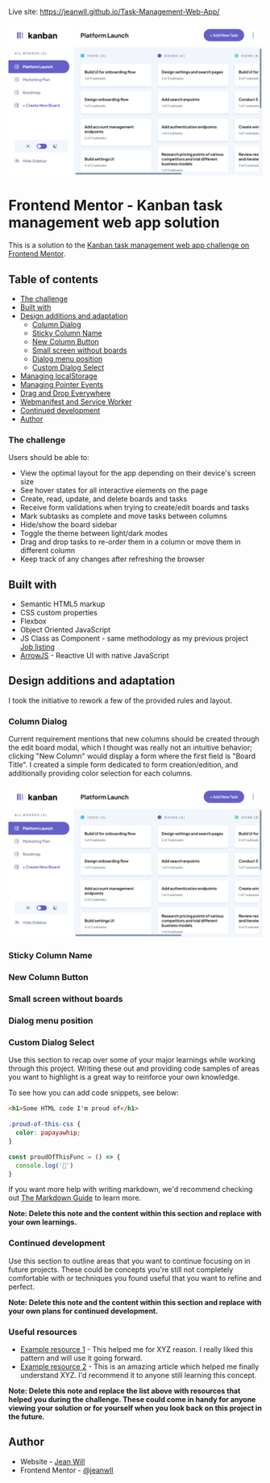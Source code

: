 Live site: https://jeanwll.github.io/Task-Management-Web-App/

![Preview](./readme-images/preview.png)

# Frontend Mentor - Kanban task management web app solution

This is a solution to the [Kanban task management web app challenge on Frontend Mentor](https://www.frontendmentor.io/challenges/kanban-task-management-web-app-wgQLt-HlbB).

## Table of contents

- [The challenge](#the-challenge)
- [Built with](#built-with)
- [Design additions and adaptation](#design-additions-and-adaptation)
  - [Column Dialog]()
  - [Sticky Column Name]()
  - [New Column Button]()
  - [Small screen without boards]()
  - [Dialog menu position]()
  - [Custom Dialog Select]()
- [Managing localStorage]()
- [Managing Pointer Events]()
- [Drag and Drop Everywhere]()
- [Webmanifest and Service Worker]()
- [Continued development](#continued-development)
- [Author](#author)

### The challenge

Users should be able to:

- View the optimal layout for the app depending on their device's screen size
- See hover states for all interactive elements on the page
- Create, read, update, and delete boards and tasks
- Receive form validations when trying to create/edit boards and tasks
- Mark subtasks as complete and move tasks between columns
- Hide/show the board sidebar
- Toggle the theme between light/dark modes
- Drag and drop tasks to re-order them in a column or move them in different column
- Keep track of any changes after refreshing the browser

## Built with

- Semantic HTML5 markup
- CSS custom properties
- Flexbox
- Object Oriented JavaScript
- JS Class as Component - same methodology as my previous project [Job listing](https://github.com/jeanwll/static-job-listings-master)
- [ArrowJS](https://www.arrow-js.com/) - Reactive UI with native JavaScript

## Design additions and adaptation

I took the initiative to rework a few of the provided rules and layout.

### Column Dialog

Current requirement mentions that new columns should be created through the edit board modal, which I thought was really not an intuitive behavior; clicking "New Column" would display a form where the first field is "Board Title".
I created a simple form dedicated to form creation/edition, and additionally providing color selection for each columns.

![Column Dialog](./readme-images/preview.png)

### Sticky Column Name

### New Column Button

### Small screen without boards

### Dialog menu position

### Custom Dialog Select

Use this section to recap over some of your major learnings while working through this project. Writing these out and providing code samples of areas you want to highlight is a great way to reinforce your own knowledge.

To see how you can add code snippets, see below:

```html
<h1>Some HTML code I'm proud of</h1>
```
```css
.proud-of-this-css {
  color: papayawhip;
}
```
```js
const proudOfThisFunc = () => {
  console.log('🎉')
}
```

If you want more help with writing markdown, we'd recommend checking out [The Markdown Guide](https://www.markdownguide.org/) to learn more.

**Note: Delete this note and the content within this section and replace with your own learnings.**

### Continued development

Use this section to outline areas that you want to continue focusing on in future projects. These could be concepts you're still not completely comfortable with or techniques you found useful that you want to refine and perfect.

**Note: Delete this note and the content within this section and replace with your own plans for continued development.**

### Useful resources

- [Example resource 1](https://www.example.com) - This helped me for XYZ reason. I really liked this pattern and will use it going forward.
- [Example resource 2](https://www.example.com) - This is an amazing article which helped me finally understand XYZ. I'd recommend it to anyone still learning this concept.

**Note: Delete this note and replace the list above with resources that helped you during the challenge. These could come in handy for anyone viewing your solution or for yourself when you look back on this project in the future.**

## Author

- Website - [Jean Will](https://jeanwill.me)
- Frontend Mentor - [@jeanwll](https://www.frontendmentor.io/profile/jeanwll)